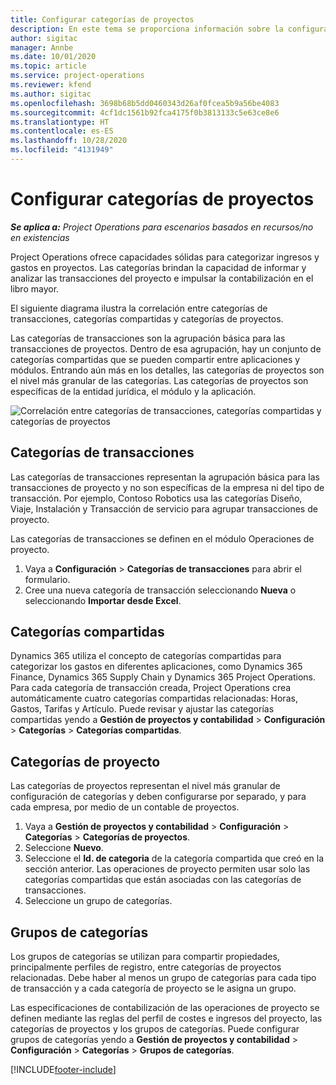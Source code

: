 ```yaml
---
title: Configurar categorías de proyectos
description: En este tema se proporciona información sobre la configuración de categorías de proyecto.
author: sigitac
manager: Annbe
ms.date: 10/01/2020
ms.topic: article
ms.service: project-operations
ms.reviewer: kfend
ms.author: sigitac
ms.openlocfilehash: 3698b68b5dd0460343d26af0fcea5b9a56be4083
ms.sourcegitcommit: 4cf1dc1561b92fca4175f0b3813133c5e63ce8e6
ms.translationtype: HT
ms.contentlocale: es-ES
ms.lasthandoff: 10/28/2020
ms.locfileid: "4131949"
---
```

# <a name="configure-project-categories"></a>Configurar categorías de proyectos

_**Se aplica a:** Project Operations para escenarios basados en recursos/no en existencias_

Project Operations ofrece capacidades sólidas para categorizar ingresos y gastos en proyectos. Las categorías brindan la capacidad de informar y analizar las transacciones del proyecto e impulsar la contabilización en el libro mayor.

El siguiente diagrama ilustra la correlación entre categorías de transacciones, categorías compartidas y categorías de proyectos. 

Las categorías de transacciones son la agrupación básica para las transacciones de proyectos. Dentro de esa agrupación, hay un conjunto de categorías compartidas que se pueden compartir entre aplicaciones y módulos. Entrando aún más en los detalles, las categorías de proyectos son el nivel más granular de las categorías. Las categorías de proyectos son específicas de la entidad jurídica, el módulo y la aplicación.

![Correlación entre categorías de transacciones, categorías compartidas y categorías de proyectos](media/project-categories.png)

## <a name="transaction-categories"></a>Categorías de transacciones

Las categorías de transacciones representan la agrupación básica para las transacciones de proyecto y no son específicas de la empresa ni del tipo de transacción. Por ejemplo, Contoso Robotics usa las categorías Diseño, Viaje, Instalación y Transacción de servicio para agrupar transacciones de proyecto.

Las categorías de transacciones se definen en el módulo Operaciones de proyecto. 
1. Vaya a **Configuración** \> **Categorías de transacciones** para abrir el formulario. 
2. Cree una nueva categoría de transacción seleccionando **Nueva** o seleccionando **Importar desde Excel**.

## <a name="shared-categories"></a>Categorías compartidas

Dynamics 365 utiliza el concepto de categorías compartidas para categorizar los gastos en diferentes aplicaciones, como Dynamics 365 Finance, Dynamics 365 Supply Chain y Dynamics 365 Project Operations. Para cada categoría de transacción creada, Project Operations crea automáticamente cuatro categorías compartidas relacionadas: Horas, Gastos, Tarifas y Artículo. Puede revisar y ajustar las categorías compartidas yendo a **Gestión de proyectos y contabilidad** \> **Configuración** \> **Categorías** \> **Categorías compartidas**.

## <a name="project-categories"></a>Categorías de proyecto

Las categorías de proyectos representan el nivel más granular de configuración de categorías y deben configurarse por separado, y para cada empresa, por medio de un contable de proyectos.

1. Vaya a **Gestión de proyectos y contabilidad** \> **Configuración** \> **Categorías** \> **Categorías de proyectos**.
2. Seleccione **Nuevo**.
3. Seleccione el **Id. de categoria** de la categoría compartida que creó en la sección anterior. Las operaciones de proyecto permiten usar solo las categorías compartidas que están asociadas con las categorías de transacciones.
4. Seleccione un grupo de categorías.

## <a name="category-groups"></a>Grupos de categorías

Los grupos de categorías se utilizan para compartir propiedades, principalmente perfiles de registro, entre categorías de proyectos relacionadas. Debe haber al menos un grupo de categorías para cada tipo de transacción y a cada categoría de proyecto se le asigna un grupo.

Las especificaciones de contabilización de las operaciones de proyecto se definen mediante las reglas del perfil de costes e ingresos del proyecto, las categorías de proyectos y los grupos de categorías. Puede configurar grupos de categorías yendo a **Gestión de proyectos y contabilidad** \> **Configuración** \> **Categorías** \> **Grupos de categorías**.


[!INCLUDE[footer-include](../includes/footer-banner.md)]